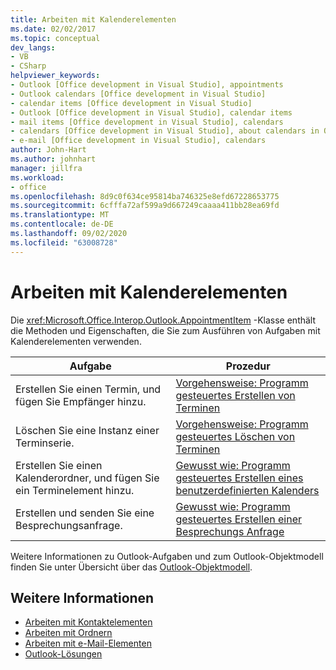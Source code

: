 ```yaml
---
title: Arbeiten mit Kalenderelementen
ms.date: 02/02/2017
ms.topic: conceptual
dev_langs:
- VB
- CSharp
helpviewer_keywords:
- Outlook [Office development in Visual Studio], appointments
- Outlook calendars [Office development in Visual Studio]
- calendar items [Office development in Visual Studio]
- Outlook [Office development in Visual Studio], calendar items
- mail items [Office development in Visual Studio], calendars
- calendars [Office development in Visual Studio], about calendars in Outlook
- e-mail [Office development in Visual Studio], calendars
author: John-Hart
ms.author: johnhart
manager: jillfra
ms.workload:
- office
ms.openlocfilehash: 8d9c0f634ce95814ba746325e8efd67228653775
ms.sourcegitcommit: 6cfffa72af599a9d667249caaaa411bb28ea69fd
ms.translationtype: MT
ms.contentlocale: de-DE
ms.lasthandoff: 09/02/2020
ms.locfileid: "63008728"
---
```

# <a name="work-with-calendar-items"></a>Arbeiten mit Kalenderelementen
  Die <xref:Microsoft.Office.Interop.Outlook.AppointmentItem> -Klasse enthält die Methoden und Eigenschaften, die Sie zum Ausführen von Aufgaben mit Kalenderelementen verwenden.

|Aufgabe|Prozedur|
|----------|---------------|
|Erstellen Sie einen Termin, und fügen Sie Empfänger hinzu.|[Vorgehensweise: Programm gesteuertes Erstellen von Terminen](../vsto/how-to-programmatically-create-appointments.md)|
|Löschen Sie eine Instanz einer Terminserie.|[Vorgehensweise: Programm gesteuertes Löschen von Terminen](../vsto/how-to-programmatically-delete-appointments.md)|
|Erstellen Sie einen Kalenderordner, und fügen Sie ein Terminelement hinzu.|[Gewusst wie: Programm gesteuertes Erstellen eines benutzerdefinierten Kalenders](../vsto/how-to-programmatically-create-a-custom-calendar.md)|
|Erstellen und senden Sie eine Besprechungsanfrage.|[Gewusst wie: Programm gesteuertes Erstellen einer Besprechungs Anfrage](../vsto/how-to-programmatically-create-a-meeting-request.md)|

 Weitere Informationen zu Outlook-Aufgaben und zum Outlook-Objektmodell finden Sie unter Übersicht über das [Outlook-Objektmodell](../vsto/outlook-object-model-overview.md).

## <a name="see-also"></a>Weitere Informationen
- [Arbeiten mit Kontaktelementen](../vsto/working-with-contact-items.md)
- [Arbeiten mit Ordnern](../vsto/working-with-folders.md)
- [Arbeiten mit e-Mail-Elementen](../vsto/working-with-mail-items.md)
- [Outlook-Lösungen](../vsto/outlook-solutions.md)

